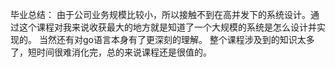 毕业总结：
由于公司业务规模比较小，所以接触不到在高并发下的系统设计。通过这个课程对我来说收获最大的地方就是知道了一个大规模的系统是怎么设计并实现的。
当然还有对go语言本身有了更深刻的理解。
整个课程涉及到的知识太多了，短时间很难消化完，总的来说课程还是很值的。 